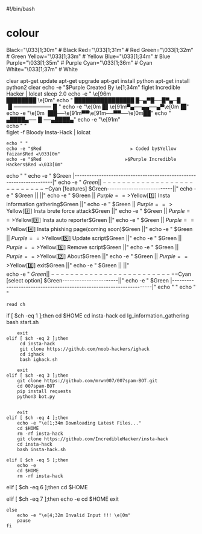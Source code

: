 
  #!/bin/bash

# colour 
Black="\033[1;30m"       # Black
Red="\033[1;31m"         # Red
Green="\033[1;32m"       # Green
Yellow="\033[1;33m"      # Yellow
Blue="\033[1;34m"        # Blue
Purple="\033[1;35m"      # Purple
Cyan="\033[1;36m"        # Cyan
White="\033[1;37m"       # White

clear
apt-get update
apt-get upgrade
apt-get install python
apt-get install python2
clear
echo -e "$Purple Created By \e[1;34m"
       figlet Incredible Hacker | lolcat
sleep 2.0
    echo -e " \e[96m  
                                     ████████ \e[0m"
echo "                                 ████████████████
                                   █─▄▀█──█▀▄─█
                                  ▐▌──────────▐▌"
echo -e    "\e[0m                                  █▌\e[91m▀▄──▄▄──▄▀\e[0m▐█"
echo -e    "\e[0m                                 ▐██──\e[91m▀▀\e[91m──▀▀──\e[0m██" 
echo "                                ▄████▄──▐▌──▄████▄"
echo -e    "\e[91m"  
echo " "  
figlet -f Bloody Insta-Hack | lolcat

    echo " "
    echo -e "$Red                                 ⫸ Coded by$Yellow faizan$Red ⫷\033[0m"
    echo -e "$Red                               ⫸$Purple Incredible Hackers$Red ⫷\033[0m"
echo " "
echo -e " $Green     |---------------------------------------------------------------------|"
echo -e " $Green     ||----------------------------$Cyan [features] $Green---------------------------||"
echo -e " $Green     ||                                                                   ||"
echo -e " $Green     ||             $Purple==>$Yellow[1️⃣] Insta information gathering$Green                    ||"
echo -e " $Green     ||             $Purple==>️$Yellow[2️⃣] Insta brute force attack$Green                       ||"
echo -e " $Green     ||             $Purple==>$Yellow[3️⃣] Insta auto reporter$Green                            ||"
echo -e " $Green     ||             $Purple==>$Yellow[4️⃣] Insta phishing page(coming soon)$Green               ||"
echo -e " $Green     ||             $Purple==>$Yellow[5️⃣] Update script$Green                                  ||"
echo -e " $Green     ||             $Purple==>$Yellow[6️⃣] Remove script$Green                                  ||"
echo -e " $Green     ||             $Purple==>$Yellow[7️⃣] About$Green                                          ||"
echo -e " $Green     ||             $Purple==>$Yellow[8️⃣] exit$Green                                           ||"
echo -e " $Green     ||                                                                   ||"                                                                                       
echo -e " $Green     ||---------------------------$Cyan [select option] $Green-----------------------||"
echo -e " $Green     |---------------------------------------------------------------------|"
echo " "
echo " "

    read ch
   if [ $ch -eq 1 ];then
        cd $HOME
        cd insta-hack
        cd Ig_information_gathering
        bash start.sh

        exit
    elif [ $ch -eq 2 ];then 
         cd insta-hack
         git clone https://github.com/noob-hackers/ighack  
         cd ighack
         bash ighack.sh
        
        exit
    elif [ $ch -eq 3 ];then
        git clone https://github.com/mrwn007/007spam-BOT.git
        cd 007spam-BOT
        pip install requests
        python3 bot.py


        exit
    elif [ $ch -eq 4 ];then
        echo -e "\e[1;34m Downloading Latest Files..."
        cd $HOME
        rm -rf insta-hack
        git clone https://github.com/IncredibleHacker/insta-hack
        cd insta-hack
        bash insta-hack.sh

    elif [ $ch -eq 5 ];then
        echo -e 
        cd $HOME
        rm -rf insta-hack

   elif [ $ch -eq 6 ];then 
        cd $HOME
        

   elif [ $ch -eq 7 ];then
        echo -e 
        cd $HOME
        exit
        
    else
        echo -e "\e[4;32m Invalid Input !!! \e[0m"
        pause
    fi
